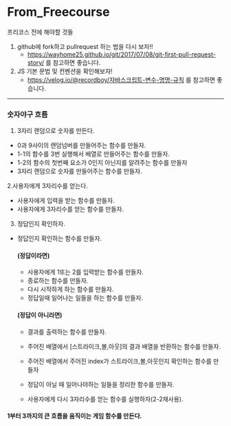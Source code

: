 # From_Freecourse

프리코스 전에 해야할 것들

1. github에 fork하고 pullrequest 하는 법을 다시 보자!! 
	* https://wayhome25.github.io/git/2017/07/08/git-first-pull-request-story/ 를 참고하면 좋습니다.
2. JS 기본 문법 및 컨벤션을 확인해보자!
	* https://velog.io/@recordboy/자바스크립트-변수-명명-규칙 를 참고하면 좋습니다.
---------------------------------

### 숫자야구 흐름


1. 3자리 랜덤으로 숫자를 만든다.
* 0과 9사이의 랜덤넘버를 만들어주는 함수를 만들자.
* 1-1의 함수를 3번 실행해서 배열로 만들어주는 함수를 만들자.
* 1-2의 함수의 첫번째 요소가 0인지 아닌지를 알려주는 함수를 만들자
* 3자리 랜덤으로 숫자를 만들어주는 함수를 만들자.
	
2.사용자에게 3자리수를 얻는다.
* 사용자에게 입력을 받는 함수를 만들자.
* 사용자에게 3자리수를 얻는 함수를 만들자.

3. 정답인지 확인하자.
* 정답인지 확인하는 함수를 만들자.
		
   #### (정답이라면)
	* 사용자에게 1또는 2를 입력받는 함수를 만들자.
	* 종료하는 함수를 만들자.
	* 다시 시작하게 하는 함수를 만들자.
	* 정답일때 일어나는 일들을 하는 함수를 만들자.
	
   #### (정답이 아니라면)
	* 결과를 출력하는 함수를 만들자.
	* 주어진 배열에서 [스트라이크,볼,아웃]의 결과 배열을 반환하는 함수를 만들자.
	* 주어진 배열에서 주어진 index가 스트라이크,볼,아웃인지 확인하는 함수를 만들자
	* 정답이 아닐 때 일어나야하는 일들을 정리한 함수를 만들자.

   * 사용자에게 다시 3자리수를 얻는 함수를 실행하자(2-2재사용).

#### 1부터 3까지의 큰 흐름을 움직이는 게임 함수를 만든다.
